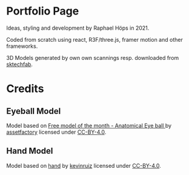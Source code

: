 

<h1>Portfolio Page</h1>
Ideas, styling and development by Raphael Höps in 2021.

Coded from scratch using react, R3F/three.js, framer motion and other frameworks.

3D Models generated by own own scannings resp. downloaded from <a href="https://sketchfab.com">sktechfab</a>.

<h1>Credits</h1>
<h2>Eyeball Model</h2>

Model based on <a href="https://sketchfab.com/3d-models/free-model-of-the-month-anatomical-eye-ball-281784b8e6ff4713991cdee224f07b09">
    Free model of the month - Anatomical Eye ball
</a>
by <a href="https://sketchfab.com/assetfactory">assetfactory</a> licensed under
<a href="http://creativecommons.org/licenses/by/4.0/">CC-BY-4.0</a>.

<h2>Hand Model</h2>

Model based on <a href="https://sketchfab.com/3d-models/hand-a43c9c9059b24e2aa4af08d1a76f0916">hand</a>
by <a href="https://sketchfab.com/kevinruiz">kevinruiz</a> licensed under
<a href="http://creativecommons.org/licenses/by/4.0/">CC-BY-4.0</a>.

